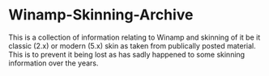 # Winamp-Skinning-Archive
This is a collection of information relating to Winamp and skinning of it be it classic (2.x) or modern (5.x) skin as taken from publically posted material. This is to prevent it being lost as has sadly happened to some skinning information over the years.
